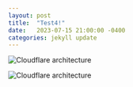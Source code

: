 ```yaml
---
layout: post
title:  "Test4!"
date:   2023-07-15 21:00:00 -0400
categories: jekyll update
---
```

![Cloudflare architecture](/assets/2016-06-09-cloudflare/t.jpg)

![Cloudflare architecture](assets/2016-06-09-cloudflare/t.jpg)

[jekyll-docs]: https://jekyllrb.com/docs/home
[jekyll-gh]:   https://github.com/jekyll/jekyll
[jekyll-talk]: https://talk.jekyllrb.com/
